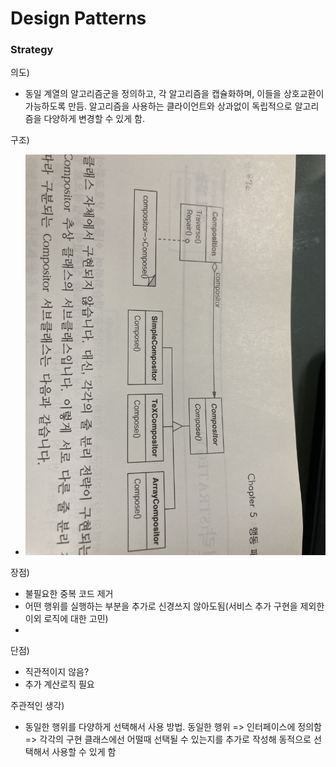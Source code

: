 # Design Patterns
### Strategy
  의도)
   - 동일 계열의 알고리즘군을 정의하고, 각 알고리즘을 캡슐화하며, 이들을 상호교환이 가능하도록 만듬. 
     알고리즘을 사용하는 클라이언트와 상과없이 독립적으로 알고리즘을 다양하게 변경할 수 있게 함.
     
  구조)
   - ![strategy](./strategy_archi.jpeg)
  
  장점)
   - 불필요한 중복 코드 제거
   - 어떤 행위를 실행하는 부분을 추가로 신경쓰지 않아도됨(서비스 추가 구현을 제외한 이외 로직에 대한 고민)
   - 
  단점)
   - 직관적이지 않음?
   - 추가 계산로직 필요
   
  주관적인 생각)
   -  동일한 행위를 다양하게 선택해서 사용 방법. 
      동일한 행위 => 인터페이스에 정의함 => 각각의 구현 클래스에선 어떨때 선택될 수 있는지를 추가로 작성해 동적으로 선택해서 사용할 수 있게 함 